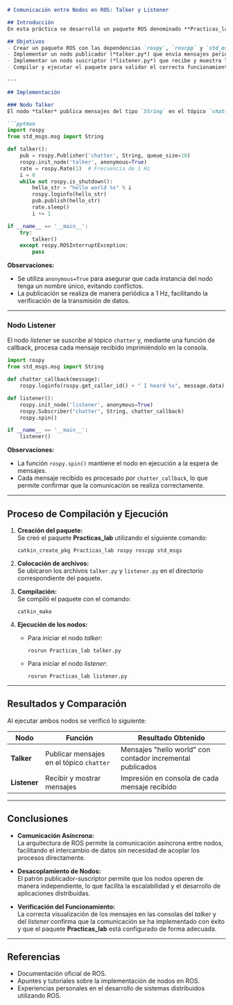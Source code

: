 ```markdown
# Comunicación entre Nodos en ROS: Talker y Listener

## Introducción
En esta práctica se desarrolló un paquete ROS denominado **Practicas_lab** que implementa la comunicación entre nodos a través del patrón publicador-suscriptor. Se crearon dos nodos esenciales: el *talker*, que publica mensajes, y el *listener*, que se suscribe a dichos mensajes. Esta implementación básica es fundamental para comprender la arquitectura distribuida en ROS.

## Objetivos
- Crear un paquete ROS con las dependencias `rospy`, `roscpp` y `std_msgs`.
- Implementar un nodo publicador (*talker.py*) que envía mensajes periódicos en el tópico `chatter`.
- Implementar un nodo suscriptor (*listener.py*) que recibe y muestra los mensajes publicados.
- Compilar y ejecutar el paquete para validar el correcto funcionamiento de la comunicación entre nodos.

---

## Implementación

### Nodo Talker
El nodo *talker* publica mensajes del tipo `String` en el tópico `chatter` a una frecuencia de 1 Hz. Cada mensaje incluye un contador que se incrementa en cada ciclo.

```python
import rospy
from std_msgs.msg import String

def talker():
    pub = rospy.Publisher('chatter', String, queue_size=10)
    rospy.init_node('talker', anonymous=True)
    rate = rospy.Rate(1)  # Frecuencia de 1 Hz
    i = 0
    while not rospy.is_shutdown():
        hello_str = "hello world %s" % i
        rospy.loginfo(hello_str)
        pub.publish(hello_str)
        rate.sleep()
        i += 1

if __name__ == '__main__':
    try:
        talker()
    except rospy.ROSInterruptException:
        pass
```

**Observaciones:**
- Se utiliza `anonymous=True` para asegurar que cada instancia del nodo tenga un nombre único, evitando conflictos.
- La publicación se realiza de manera periódica a 1 Hz, facilitando la verificación de la transmisión de datos.

---

### Nodo Listener
El nodo *listener* se suscribe al tópico `chatter` y, mediante una función de callback, procesa cada mensaje recibido imprimiéndolo en la consola.

```python
import rospy
from std_msgs.msg import String

def chatter_callback(message):
    rospy.loginfo(rospy.get_caller_id() + " I heard %s", message.data)

def listener():
    rospy.init_node('listener', anonymous=True)
    rospy.Subscriber("chatter", String, chatter_callback)
    rospy.spin()

if __name__ == '__main__':
    listener()
```

**Observaciones:**
- La función `rospy.spin()` mantiene el nodo en ejecución a la espera de mensajes.
- Cada mensaje recibido es procesado por `chatter_callback`, lo que permite confirmar que la comunicación se realiza correctamente.

---

## Proceso de Compilación y Ejecución

1. **Creación del paquete:**  
   Se creó el paquete **Practicas_lab** utilizando el siguiente comando:
   ```
   catkin_create_pkg Practicas_lab rospy roscpp std_msgs
   ```

2. **Colocación de archivos:**  
   Se ubicaron los archivos `talker.py` y `listener.py` en el directorio correspondiente del paquete.

3. **Compilación:**  
   Se compiló el paquete con el comando:
   ```
   catkin_make
   ```

4. **Ejecución de los nodos:**  
   - Para iniciar el nodo *talker*:
     ```
     rosrun Practicas_lab talker.py
     ```
   - Para iniciar el nodo *listener*:
     ```
     rosrun Practicas_lab listener.py
     ```

---

## Resultados y Comparación

Al ejecutar ambos nodos se verificó lo siguiente:

| Nodo      | Función                                      | Resultado Obtenido                                           |
|-----------|----------------------------------------------|--------------------------------------------------------------|
| **Talker**   | Publicar mensajes en el tópico `chatter`   | Mensajes "hello world" con contador incremental publicados   |
| **Listener** | Recibir y mostrar mensajes                  | Impresión en consola de cada mensaje recibido                |

---

## Conclusiones

- **Comunicación Asíncrona:**  
  La arquitectura de ROS permite la comunicación asíncrona entre nodos, facilitando el intercambio de datos sin necesidad de acoplar los procesos directamente.

- **Desacoplamiento de Nodos:**  
  El patrón publicador-suscriptor permite que los nodos operen de manera independiente, lo que facilita la escalabilidad y el desarrollo de aplicaciones distribuidas.

- **Verificación del Funcionamiento:**  
  La correcta visualización de los mensajes en las consolas del *talker* y del *listener* confirma que la comunicación se ha implementado con éxito y que el paquete **Practicas_lab** está configurado de forma adecuada.

---

## Referencias
- Documentación oficial de ROS.
- Apuntes y tutoriales sobre la implementación de nodos en ROS.
- Experiencias personales en el desarrollo de sistemas distribuidos utilizando ROS.
```
